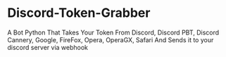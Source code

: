 # Discord-Token-Grabber
A Bot Python That Takes Your Token From Discord, Discord PBT, Discord Cannery, Google, FireFox, Opera,  OperaGX, Safari And Sends it to your discord server via webhook 
